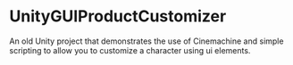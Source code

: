 # UnityGUIProductCustomizer
An old Unity project that demonstrates the use of Cinemachine and simple scripting to allow you to customize a character using ui elements.
